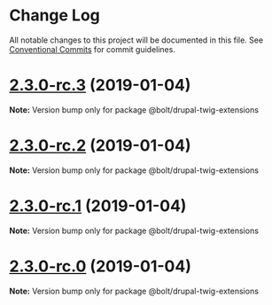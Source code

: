 # Change Log

All notable changes to this project will be documented in this file.
See [Conventional Commits](https://conventionalcommits.org) for commit guidelines.

# [2.3.0-rc.3](https://github.com/bolt-design-system/bolt/tree/master/packages/drupal-stubs/compare/v2.3.0-rc.2...v2.3.0-rc.3) (2019-01-04)

**Note:** Version bump only for package @bolt/drupal-twig-extensions





# [2.3.0-rc.2](https://github.com/bolt-design-system/bolt/tree/master/packages/drupal-stubs/compare/v2.3.0-rc.1...v2.3.0-rc.2) (2019-01-04)

**Note:** Version bump only for package @bolt/drupal-twig-extensions





# [2.3.0-rc.1](https://github.com/bolt-design-system/bolt/tree/master/packages/drupal-stubs/compare/vv2.3.0-rc.0...v2.3.0-rc.1) (2019-01-04)

**Note:** Version bump only for package @bolt/drupal-twig-extensions





# [2.3.0-rc.0](https://github.com/bolt-design-system/bolt/tree/master/packages/drupal-stubs/compare/v2.2.1...v2.3.0-rc.0) (2019-01-04)

**Note:** Version bump only for package @bolt/drupal-twig-extensions
